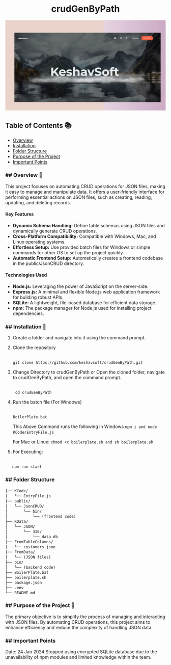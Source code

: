 <h1 align="center" color="#0000FF">crudGenByPath</h1>

[![KeshavSoft Logo](./KesavSoft.jpg)](https://keshavsoft.com/)

## **Table of Contents** 📚
- [Overview](#Overview)
- [Installation](#installation)
- [Folder Structure](#folder-structure)
- [Purpose of the Project](#purpose-of-the-project)
- [Important Points](#important-points)
### <a name="overview"></a>## **Overview** 🔎
This project focuses on automating CRUD operations for JSON files, making it easy to manage and manipulate data. It offers a user-friendly interface for performing essential actions on JSON files, such as creating, reading, updating, and deleting records.
#### **Key Features** 
- **Dynamic Schema Handling:** Define table schemas using JSON files and dynamically generate CRUD operations.
- **Cross-Platform Compatibility:** Compatible with Windows, Mac, and Linux operating systems.
- **Effortless Setup:** Use provided batch files for Windows or simple commands for other OS to set up the project quickly.
- **Automatic Frontend Setup:** Automatically creates a frontend codebase in the public/JsonCRUD directory.
#### **Technologies Used** 
- **Node.js:** Leveraging the power of JavaScript on the server-side.
- **Express.js:** A minimal and flexible Node.js web application framework for building robust APIs.
- **SQLite:** A lightweight, file-based database for efficient data storage.
- **npm:** The package manager for Node.js used for installing project dependencies.

### <a name="installation"></a>## **Installation** 🚀

1. Create a folder and navigate into it using the command prompt.

2. Clone the repository
   ```
   
   git clone https://github.com/keshavsoft/crudGenByPath.git
   
   ```
3. Change Directory to crudGenByPath or Open the cloned folder, navigate to crudGenByPath, and open the command prompt.
   ```
   
    cd crudGenByPath
   
   ```
4. Run the batch file (For Windows)
   ```
   
   BoilerPlate.bat
   
   ```
   This Above Command runs the following in Windows
   ``
   npm i and node KCode/EntryFile.js
   ``
   
    For Mac or Linux:
      ``
        chmod +x boilerplate.sh and sh boilerplate.sh
     ``
   
 5. For Executing:
   
   ```
   
      npm run start
   
   ```
### <a name="folder-structure"></a>## **Folder Structure**

```plaintext
├── KCode/
│   └── EntryFile.js
├── public/
│   └── JsonCRUD/
│       └── bin/
│           └── (frontend code)
├── KData/
│   └── JSON/
│       └── 316/
│           └── data.db
├── FromTableColumns/
│   └── customers.json
├── FromData/
│   └── (JSON files)
├── bin/
│   └── (backend code)
├── BoilerPlate.bat
├── boilerplate.sh
├── package.json
├── .env
└── README.md
```
### <a name="purpose-of-the-project"></a>## **Purpose of the Project** 🎯
The primary objective is to simplify the process of managing and interacting with JSON files. By automating CRUD operations, this project aims to enhance efficiency and reduce the complexity of handling JSON data.
### <a name="important-points"></a>## **Important Points** 
Date: 24 Jan 2024
Stopped using encrypted SQLite database due to the unavailability of npm modules and limited knowledge within the team.
